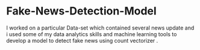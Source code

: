 # Fake-News-Detection-Model
I worked on a particular Data-set which contained several news update and i used some of my data analytics skills and machine learning tools to develop a model to detect fake news using count vectorizer
.
